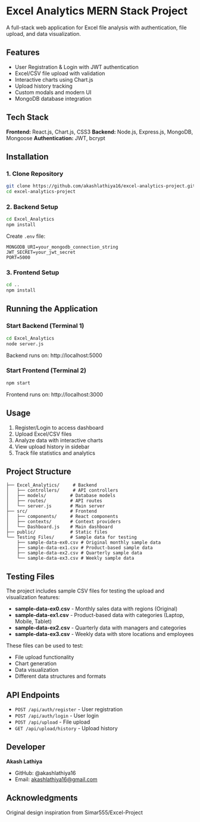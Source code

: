 # Excel Analytics MERN Stack Project

A full-stack web application for Excel file analysis with authentication, file upload, and data visualization.

## Features

- User Registration & Login with JWT authentication
- Excel/CSV file upload with validation
- Interactive charts using Chart.js
- Upload history tracking
- Custom modals and modern UI
- MongoDB database integration

## Tech Stack

**Frontend:** React.js, Chart.js, CSS3
**Backend:** Node.js, Express.js, MongoDB, Mongoose
**Authentication:** JWT, bcrypt

## Installation

### 1. Clone Repository
```bash
git clone https://github.com/akashlathiya16/excel-analytics-project.git
cd excel-analytics-project
```

### 2. Backend Setup
```bash
cd Excel_Analytics
npm install
```

Create `.env` file:
```env
MONGODB_URI=your_mongodb_connection_string
JWT_SECRET=your_jwt_secret
PORT=5000
```

### 3. Frontend Setup
```bash
cd ..
npm install
```

## Running the Application

### Start Backend (Terminal 1)
```bash
cd Excel_Analytics
node server.js
```
Backend runs on: http://localhost:5000

### Start Frontend (Terminal 2)
```bash
npm start
```
Frontend runs on: http://localhost:3000

## Usage

1. Register/Login to access dashboard
2. Upload Excel/CSV files
3. Analyze data with interactive charts
4. View upload history in sidebar
5. Track file statistics and analytics

## Project Structure

```
├── Excel_Analytics/     # Backend
│   ├── controllers/     # API controllers
│   ├── models/         # Database models
│   ├── routes/         # API routes
│   └── server.js       # Main server
├── src/                # Frontend
│   ├── components/     # React components
│   ├── contexts/       # Context providers
│   └── Dashboard.js    # Main dashboard
├── public/             # Static files
└── Testing Files/      # Sample data for testing
    ├── sample-data-ex0.csv # Original monthly sample data
    ├── sample-data-ex1.csv # Product-based sample data
    ├── sample-data-ex2.csv # Quarterly sample data
    └── sample-data-ex3.csv # Weekly sample data
```

## Testing Files

The project includes sample CSV files for testing the upload and visualization features:

- **sample-data-ex0.csv** - Monthly sales data with regions (Original)
- **sample-data-ex1.csv** - Product-based data with categories (Laptop, Mobile, Tablet)
- **sample-data-ex2.csv** - Quarterly data with managers and categories
- **sample-data-ex3.csv** - Weekly data with store locations and employees

These files can be used to test:
- File upload functionality
- Chart generation
- Data visualization
- Different data structures and formats

## API Endpoints

- `POST /api/auth/register` - User registration
- `POST /api/auth/login` - User login
- `POST /api/upload` - File upload
- `GET /api/upload/history` - Upload history

## Developer

**Akash Lathiya**
- GitHub: @akashlathiya16
- Email: akashlathiya16@gmail.com

## Acknowledgments

Original design inspiration from Simar555/Excel-Project 